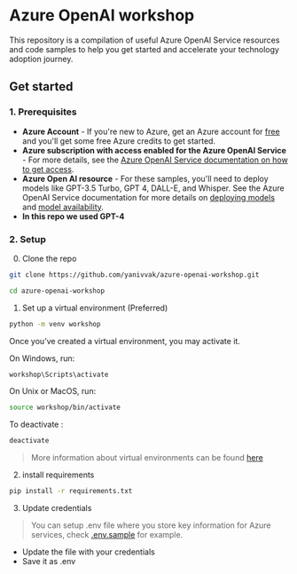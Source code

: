# Azure OpenAI workshop
This repository is a compilation of useful Azure OpenAI Service resources and code samples to help you get started and accelerate your technology adoption journey.

## Get started
### 1. Prerequisites

- **Azure Account** - If you're new to Azure, get an Azure account for [free](https://aka.ms/free) and you'll get some free Azure credits to get started.
- **Azure subscription with access enabled for the Azure OpenAI Service** - For more details, see the [Azure OpenAI Service documentation on how to get access](https://learn.microsoft.com/azure/ai-services/openai/overview#how-do-i-get-access-to-azure-openai). 
- **Azure Open AI resource** - For these samples, you'll need to deploy models like GPT-3.5 Turbo, GPT 4, DALL-E, and Whisper. See the Azure OpenAI Service documentation for more details on [deploying models](https://learn.microsoft.com/azure/ai-services/openai/how-to/create-resource?pivots=web-portal) and [model availability](https://learn.microsoft.com/azure/ai-services/openai/concepts/models).
- **In this repo we used GPT-4**
### 2. Setup
0. Clone the repo
```bash
git clone https://github.com/yanivvak/azure-openai-workshop.git
```
```bash
cd azure-openai-workshop
```
1. Set up a virtual environment (Preferred)
```bash
python -m venv workshop
```
Once you’ve created a virtual environment, you may activate it.

On Windows, run:
```bash
workshop\Scripts\activate
```
On Unix or MacOS, run:
```bash
source workshop/bin/activate
```
To deactivate :
```bash
deactivate
```
> More information about virtual environments can be found [here](https://docs.python.org/3/tutorial/venv.html)

2. install requirements
```bash
pip install -r requirements.txt
```
3. Update credentials

> You can setup .env file where you store key information for Azure services, check [.env.sample](./.env.sample) for example.
   - Update the file with your credentials
   - Save it as .env
